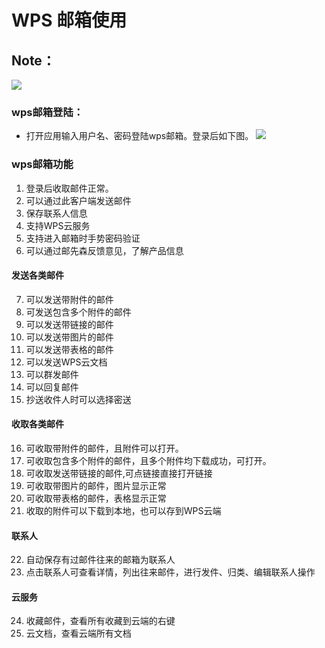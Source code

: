 # WPS 邮箱使用
## Note：  
 ![](https://github.com/openthos/community-analysis/blob/master/pic/using-instractions-pic/wps-email.png)

### wps邮箱登陆：  
- 打开应用输入用户名、密码登陆wps邮箱。登录后如下图。
 ![](https://github.com/openthos/community-analysis/blob/master/pic/using-instractions-pic/tmp_4543-Screenshot_2016-12-27-15-54-231526350674.png)

### wps邮箱功能
1. 登录后收取邮件正常。
2. 可以通过此客户端发送邮件
3. 保存联系人信息
4. 支持WPS云服务
5. 支持进入邮箱时手势密码验证
6. 可以通过邮先森反馈意见，了解产品信息

#### 发送各类邮件
7. 可以发送带附件的邮件
8. 可发送包含多个附件的邮件
9. 可以发送带链接的邮件
10. 可以发送带图片的邮件
11. 可以发送带表格的邮件
12. 可以发送WPS云文档
13. 可以群发邮件
14. 可以回复邮件
15. 抄送收件人时可以选择密送

#### 收取各类邮件
16. 可收取带附件的邮件，且附件可以打开。
17. 可收取包含多个附件的邮件，且多个附件均下载成功，可打开。
18. 可收取发送带链接的邮件,可点链接直接打开链接
19. 可收取带图片的邮件，图片显示正常
20. 可收取带表格的邮件，表格显示正常
21. 收取的附件可以下载到本地，也可以存到WPS云端

#### 联系人
22. 自动保存有过邮件往来的邮箱为联系人
23. 点击联系人可查看详情，列出往来邮件，进行发件、归类、编辑联系人操作

#### 云服务
24. 收藏邮件，查看所有收藏到云端的右键
25. 云文档，查看云端所有文档
